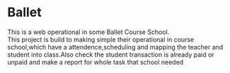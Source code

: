 <h1>Ballet</h1>
<p>This is a web operational in some Ballet Course School.<br>This project is build to making simple their operational in course school,which have a attendence,scheduling and mapping the teacher and student into class.Also check the student transaction is already paid or unpaid and make a report for whole task that school needed</p>

